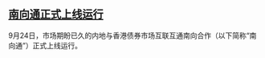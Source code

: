 ## [南向通正式上线运行](https://mp.weixin.qq.com/s/NBSTIRaaheoF7ZQgP0IN2A)

9月24日，市场期盼已久的内地与香港债券市场互联互通南向合作（以下简称“南向通”）正式上线运行。